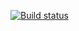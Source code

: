 [![Build status](https://ci.appveyor.com/api/projects/status/60vwdpyj474esjeq?svg=true)](https://ci.appveyor.com/project/CasaBonita88767/unit2)